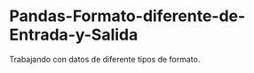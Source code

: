 # Pandas-Formato-diferente-de-Entrada-y-Salida
Trabajando con datos de diferente tipos de  formato.
